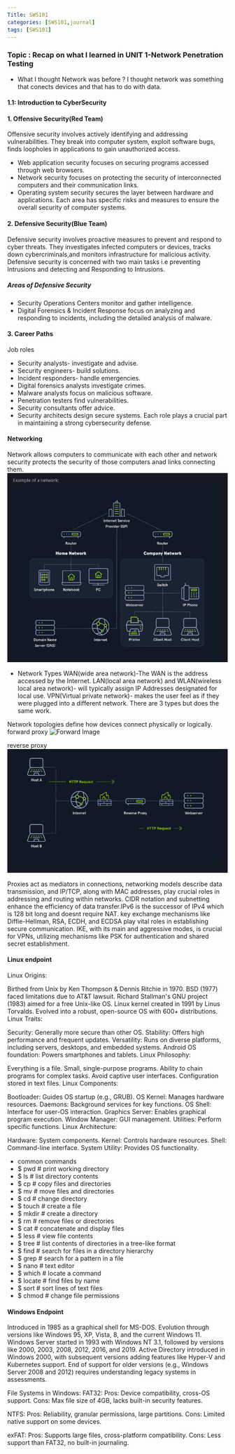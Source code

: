```yaml
---
Title: SWS101
categories: [SWS101,journal]
tags: [SWS101]
---
```

### Topic : Recap on what I learned in UNIT 1-Network Penetration Testing

- What I thought Network was before ?
I thought network was something that conects devices and that has to do with data.

#### 1.1: Introduction to CyberSecurity

#### 1. Offensive Security(Red Team)
Offensive security involves actively identifying and addressing vulnerabilities. They break into computer system, exploit software bugs, finds loopholes in applications to gain unauthorized access.

- Web application security focuses on securing programs accessed through web browsers. 
- Network security focuses on protecting the security of interconnected computers and their communication links.
- Operating system security secures the layer between hardware and applications.
Each area has specific risks and measures to ensure the overall security of computer systems.

#### 2. Defensive Security(Blue Team)
Defensive security involves proactive measures to prevent and respond to cyber threats. They investigates infected computers or devices, tracks down cybercriminals,and monitors infrastructure for malicious activity.
Defensive security is concerned with two main tasks i.e preventing Intrusions and detecting and Responding to Intrusions.

##### Areas of Defensive Security
- Security Operations Centers monitor and gather intelligence. 
- Digital Forensics & Incident Response focus on analyzing and responding to incidents, including the detailed analysis of malware.

#### 3. Career Paths 
Job roles
- Security analysts- investigate and advise.
- Security engineers- build solutions.
- Incident responders- handle emergencies.
- Digital forensics analysts investigate crimes.
- Malware analysts focus on malicious software.
- Penetration testers find vulnerabilities.
- Security consultants offer advice.
- Security architects design secure systems.
Each role plays a crucial part in maintaining a strong cybersecurity defense. 


#### Networking
Network allows computers to communicate with each other and network security protects the security of those computers anad links connecting them.
<img src="/../../images/sws/sws.png" alt="SWS Image">
- Network Types
WAN(wide area network)-The WAN is the address accessed by the Internet.
LAN(local area network) and WLAN(wireless local area network)- will typically assign IP Addresses designated for local use.
VPN(Virtual private network)- makes the user feel as if they were plugged into a different network. There are 3 types but does the same work.

Network topologies define how devices connect physically or logically. 
forward proxy
<img src="/../../images/sws/forward.png" alt=" Forward Image">

reverse proxy
<img src="/../../images/sws/back.png" alt="Back Image">

Proxies act as mediators in connections, networking models describe data transmission, and IP/TCP, along with MAC addresses, play crucial roles in addressing and routing within networks. 
CIDR notation and subnetting enhance the efficiency of data transfer.IPv6 is the successor of IPv4 which is 128 bit long and doesnt require NAT.
key exchange mechanisms like Diffie-Hellman, RSA, ECDH, and ECDSA play vital roles in establishing secure communication. IKE, with its main and aggressive modes, is crucial for VPNs, utilizing mechanisms like PSK for authentication and shared secret establishment.

#### Linux endpoint
Linux Origins:

Birthed from Unix by Ken Thompson & Dennis Ritchie in 1970.
BSD (1977) faced limitations due to AT&T lawsuit.
Richard Stallman's GNU project (1983) aimed for a free Unix-like OS.
Linux kernel created in 1991 by Linus Torvalds.
Evolved into a robust, open-source OS with 600+ distributions.
Linux Traits:

Security: Generally more secure than other OS.
Stability: Offers high performance and frequent updates.
Versatility: Runs on diverse platforms, including servers, desktops, and embedded systems.
Android OS foundation: Powers smartphones and tablets.
Linux Philosophy:

Everything is a file.
Small, single-purpose programs.
Ability to chain programs for complex tasks.
Avoid captive user interfaces.
Configuration stored in text files.
Linux Components:

Bootloader: Guides OS startup (e.g., GRUB).
OS Kernel: Manages hardware resources.
Daemons: Background services for key functions.
OS Shell: Interface for user-OS interaction.
Graphics Server: Enables graphical program execution.
Window Manager: GUI management.
Utilities: Perform specific functions.
Linux Architecture:

Hardware: System components.
Kernel: Controls hardware resources.
Shell: Command-line interface.
System Utility: Provides OS functionality.

- common commands
- $ pwd # print working directory
- $ ls # list directory contents
- $ cp # copy files and directories 
- $ mv # move files and directories
- $ cd # change directory
- $ touch # create a file
- $ mkdir # create a directory
- $ rm # remove files or directories
- $ cat # concatenate and display files
- $ less # view file contents
- $ tree # list contents of directories in a tree-like format
- $ find # search for files in a directory hierarchy
- $ grep # search for a pattern in a file
- $ nano # text editor
- $ which # locate a command
- $ locate # find files by name
- $ sort # sort lines of text files
- $ chmod # change file permissions

#### Windows Endpoint
Introduced in 1985 as a graphical shell for MS-DOS.
Evolution through versions like Windows 95, XP, Vista, 8, and the current Windows 11.
Windows Server started in 1993 with Windows NT 3.1, followed by versions like 2000, 2003, 2008, 2012, 2016, and 2019.
Active Directory introduced in Windows 2000, with subsequent versions adding features like Hyper-V and Kubernetes support.
End of support for older versions (e.g., Windows Server 2008 and 2012) requires understanding legacy systems in assessments.

File Systems in Windows:
FAT32:
Pros: Device compatibility, cross-OS support.
Cons: Max file size of 4GB, lacks built-in security features.

NTFS:
Pros: Reliability, granular permissions, large partitions.
Cons: Limited native support on some devices.

exFAT:
Pros: Supports large files, cross-platform compatibility.
Cons: Less support than FAT32, no built-in journaling.

